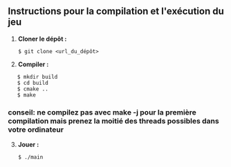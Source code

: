 ## Instructions pour la compilation et l'exécution du jeu

1. **Cloner le dépôt :**
   ```
   $ git clone <url_du_dépôt>   
   ```

2. **Compiler :** 
```
   $ mkdir build
   $ cd build
   $ cmake ..
   $ make
```
### conseil: ne compilez pas avec make -j pour la première compilation mais prenez la moitié des threads possibles dans votre ordinateur

3. **Jouer :** 
	```
    $ ./main 
    ```